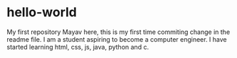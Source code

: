# hello-world
My first repository
Mayav here, this is my first time commiting change in the readme file.
I am a student aspiring to become a computer engineer.
I have started learning html, css, js, java, python and c.
